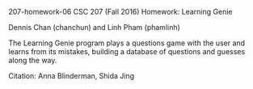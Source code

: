 207-homework-06
CSC 207 (Fall 2016) Homework: Learning Genie

Dennis Chan (chanchun) and Linh Pham (phamlinh)

The Learning Genie program plays a questions game with the user and learns from its mistakes, building a database of questions and guesses along the way.

Citation: Anna Blinderman, Shida Jing
